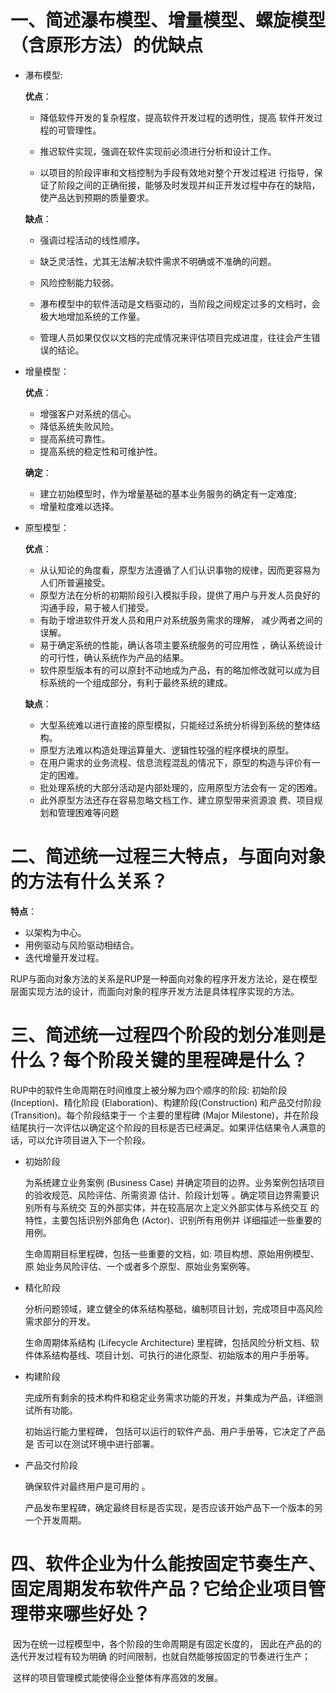 # 一、简述瀑布模型、增量模型、螺旋模型（含原形方法）的优缺点

- 瀑布模型:

  **优点**：

  - 降低软件开发的复杂程度，提高软件开发过程的透明性，提高 软件开发过程的可管理性。

  - 推迟软件实现，强调在软件实现前必须进行分析和设计工作。

  - 以项目的阶段评审和文档控制为手段有效地对整个开发过程进 行指导，保证了阶段之间的正确衔接，能够及时发现并纠正开发过程中存在的缺陷，使产品达到预期的质量要求。

  **缺点**：

  - 强调过程活动的线性顺序。 

  - 缺乏灵活性，尤其无法解决软件需求不明确或不准确的问题。 

  - 风险控制能力较弱。 

  - 瀑布模型中的软件活动是文档驱动的，当阶段之间规定过多的文档时，会极大地增加系统的工作量。

  - 管理人员如果仅仅以文档的完成情况来评估项目完成进度，往往会产生错误的结论。 

- 增量模型：

  **优点**：

  - 增强客户对系统的信心。
  - 降低系统失败风险。
  - 提高系统可靠性。
  - 提高系统的稳定性和可维护性。

  **确定**：

  - 建立初始模型时，作为增量基础的基本业务服务的确定有一定难度; 
  - 增量粒度难以选择。 

- 原型模型：

  **优点**：

  - 从认知论的角度看，原型方法遵循了人们认识事物的规律，因而更容易为人们所普遍接受。
  - 原型方法在分析的初期阶段引入模拟手段，提供了用户与开发人员良好的沟通手段，易于被人们接受。
  - 有助于增进软件开发人员和用户对系统服务需求的理解， 减少两者之间的误解。 
  - 易于确定系统的性能，确认各项主要系统服务的可应用性 ，确认系统设计的可行性，确认系统作为产品的结果。 
  - 软件原型版本有的可以原封不动地成为产品，有的略加修改就可以成为目标系统的一个组成部分，有利于最终系统的建成。

  **缺点**：

  - 大型系统难以进行直接的原型模拟，只能经过系统分析得到系统的整体结构。 
  - 原型方法难以构造处理运算量大、逻辑性较强的程序模块的原型。 
  - 在用户需求的业务流程、信息流程混乱的情况下，原型的构造与评价有一定的困难。 
  - 批处理系统的大部分活动是内部处理的，应用原型方法会有一 定的困难。 
  - 此外原型方法还存在容易忽略文档工作、建立原型带来资源浪 费、项目规划和管理困难等问题 

# 二、简述统一过程三大特点，与面向对象的方法有什么关系？

**特点**：

- 以架构为中心。
- 用例驱动与风险驱动相结合。
- 迭代增量开发过程。

RUP与面向对象方法的关系是RUP是一种面向对象的程序开发方法论，是在模型层面实现方法的设计，而面向对象的程序开发方法是具体程序实现的方法。

# 三、简述统一过程四个阶段的划分准则是什么？每个阶段关键的里程碑是什么？

RUP中的软件生命周期在时间维度上被分解为四个顺序的阶段: 初始阶段 (Inception)、精化阶段 (Elaboration)、构建阶段(Construction) 和产品交付阶段 (Transition)。每个阶段结束于一
个主要的里程碑 (Major Milestone)，并在阶段结尾执行一次评估以确定这个阶段的目标是否已经满足。如果评估结果令人满意的话，可以允许项目进入下一个阶段。

- 初始阶段

  为系统建立业务案例 (Business Case) 并确定项目的边界。业务案例包括项目的验收规范、风险评估、所需资源 估计、阶段计划等 。确定项目边界需要识别所有与系统交 互的外部实体，并在较高层次上定义外部实体与系统交互 的特性，主要包括识别外部角色 (Actor)、识别所有用例并 详细描述一些重要的用例。

  生命周期目标里程碑，包括一些重要的文档，如: 项目构想、原始用例模型、原 始业务风险评估、一个或者多个原型、原始业务案例等。

- 精化阶段

  分析问题领域，建立健全的体系结构基础，编制项目计划，完成项目中高风险需求部分的开发。

  生命周期体系结构 (Lifecycle Architecture) 里程碑，包括风险分析文档、软件体系结构基线、项目计划、可执行的进化原型、初始版本的用户手册等。

- 构建阶段

  完成所有剩余的技术构件和稳定业务需求功能的开发，并集成为产品，详细测试所有功能。

  初始运行能力里程碑， 包括可以运行的软件产品、用户手册等，它决定了产品是 否可以在测试环境中进行部署。

- 产品交付阶段

  确保软件对最终用户是可用的 。

  产品发布里程碑，确定最终目标是否实现，是否应该开始产品下一个版本的另一个开发周期。

# 四、软件企业为什么能按固定节奏生产、固定周期发布软件产品？它给企业项目管理带来哪些好处？

​	因为在统一过程模型中，各个阶段的生命周期是有固定长度的， 因此在产品的的迭代开发过程有较为明确	的时间限制，也就自然能够按固定的节奏进行生产；

​	这样的项目管理模式能使得企业整体有序高效的发展。
